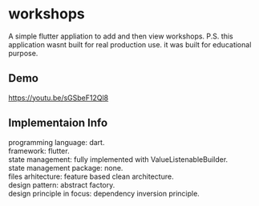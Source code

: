 # workshops

A simple flutter appliation to add and then view workshops.
P.S. this application wasnt built for real production use. it was built for educational purpose.

## Demo

https://youtu.be/sGSbeF12Ql8

## Implementaion Info

programming language: dart.<br/>
framework: flutter.<br/>
state management: fully implemented with ValueListenableBuilder.<br/>
state management package: none.<br/>
files arhitecture: feature based clean architecture.<br/>
design pattern: abstract factory.<br/>
design principle in focus:  dependency inversion principle.<br/>

